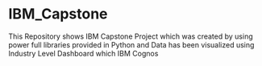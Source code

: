 # IBM_Capstone
This Repository shows IBM Capstone Project which was created by using power full libraries provided in Python and Data has been visualized using Industry Level Dashboard which IBM Cognos
